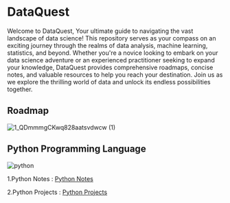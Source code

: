 # DataQuest
Welcome to DataQuest, 
Your ultimate guide to navigating the vast landscape of data science! This repository serves as your compass on an exciting journey through the realms of data analysis, machine learning, statistics, and beyond. Whether you're a novice looking to embark on your data science adventure or an experienced practitioner seeking to expand your knowledge, DataQuest provides comprehensive roadmaps, concise notes, and valuable resources to help you reach your destination. Join us as we explore the thrilling world of data and unlock its endless possibilities together.

 
 ## Roadmap 
 
 ![1_QDmmmgCKwq828aatsvdwcw (1)](https://github.com/Ishikakataria06/DataQuest/assets/147333547/853852ef-7bb6-4356-8070-d282f4cc29b8)

 ## Python Programming Language 
 
 ![python](https://github.com/Ishikakataria06/DataQuest/assets/147333547/9aca4c4b-2045-472c-8576-c38033cf567d)
 
 1.Python Notes : [Python Notes](https://github.com/Ishikakataria06/DataQuest/blob/main/Python%20Notes.ipynb)
 
 2.Python Projects : [Python Projects](https://github.com/Ishikakataria06/Basic-Python-Projects)
 



